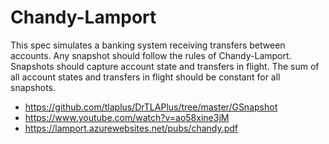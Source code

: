 # Chandy-Lamport

This spec simulates a banking system receiving transfers between accounts. Any snapshot should follow the rules of
Chandy-Lamport. Snapshots should capture account state and transfers in flight. The sum of all account states and
transfers in flight should be constant for all snapshots.

- https://github.com/tlaplus/DrTLAPlus/tree/master/GSnapshot
- https://www.youtube.com/watch?v=ao58xine3jM
- https://lamport.azurewebsites.net/pubs/chandy.pdf
